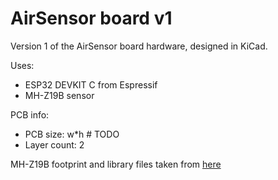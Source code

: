 # AirSensor board v1

Version 1 of the AirSensor board hardware, designed in KiCad.

Uses:

- ESP32 DEVKIT C from Espressif
- MH-Z19B sensor

PCB info:

- PCB size: w*h # TODO
- Layer count: 2

MH-Z19B footprint and library files taken from [here](https://gitlab.com/IT-Berater/twco2sensor-mh-z19b)
